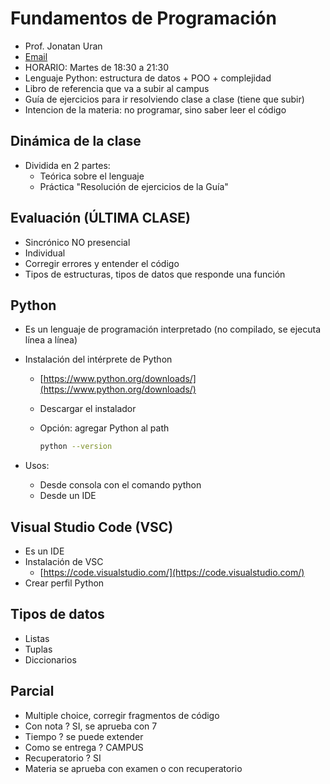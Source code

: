# Fundamentos de Programación

* Prof. Jonatan Uran
* [Email](jonuran@gmail.com)
* HORARIO: Martes de 18:30 a 21:30
* Lenguaje Python: estructura de datos + POO + complejidad
* Libro de referencia que va a subir al campus
* Guía de ejercicios para ir resolviendo clase a clase (tiene que subir)
* Intencion de la materia: no programar, sino saber leer el código

## Dinámica de la clase

* Dividida en 2 partes:
  * Teórica sobre el lenguaje
  * Práctica "Resolución de ejercicios de la Guía"

## Evaluación (ÚLTIMA CLASE)

* Sincrónico NO presencial
* Individual
* Corregir errores y entender el código
* Tipos de estructuras, tipos de datos que responde una función

## Python

* Es un lenguaje de programación interpretado (no compilado, se ejecuta línea a línea)
* Instalación del intérprete de Python
  * [https://www.python.org/downloads/](https://www.python.org/downloads/)
  * Descargar el instalador
  * Opción: agregar Python al path

    ```sh
    python --version
    ```

* Usos:
  * Desde consola con el comando python
  * Desde un IDE

## Visual Studio Code (VSC)

* Es un IDE
* Instalación de VSC
  * [https://code.visualstudio.com/](https://code.visualstudio.com/)
* Crear perfil Python

## Tipos de datos

* Listas
* Tuplas
* Diccionarios

## Parcial

* Multiple choice, corregir fragmentos de código
* Con nota ? SI, se aprueba con 7
* Tiempo ? se puede extender
* Como se entrega ? CAMPUS
* Recuperatorio ? SI
* Materia se aprueba con examen o con recuperatorio
